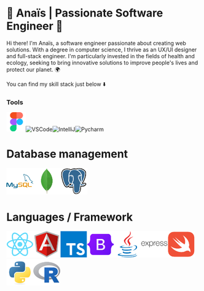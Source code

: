 # :hibiscus: Anaïs | Passionate Software Engineer :hibiscus:

Hi there! I'm Anaïs, a software engineer passionate about creating web solutions. With a degree in computer science, I thrive as an UX/UI designer and full-stack engineer. I'm particularly invested in the fields of health and ecology, seeking to bring innovative solutions to improve people's lives and protect our planet. :earth_africa:

You can find my skill stack just below :arrow_down:

### Tools
<img src="https://github.com/devicons/devicon/blob/master/icons/figma/figma-original.svg" alt="Figma" width="50" height="50"><img src="https://github.com/AnaisVlr/AnaisVlr/assets/90798948/9880f86c-e2c9-42c2-b913-c8b93e7fb92c" alt="VSCode" width="50" height="50"><img src="https://resources.jetbrains.com/storage/products/company/brand/logos/IntelliJ_IDEA_icon.svg" alt="IntelliJ" width="50" height="50"><img src="https://resources.jetbrains.com/storage/products/company/brand/logos/PyCharm_icon.svg" alt="Pycharm" width="50" height="50">

# Database management 
<img src="https://github.com/devicons/devicon/blob/master/icons/mysql/mysql-original-wordmark.svg" alt="MySQL" width="70" height="70"><img src="https://github.com/devicons/devicon/blob/master/icons/mongodb/mongodb-original.svg" alt="MongoDB" width="70" height="70"><img src="https://github.com/devicons/devicon/blob/master/icons/postgresql/postgresql-original.svg" alt="Postgre" width="70" height="70">

# Languages / Framework
<img src="https://github.com/devicons/devicon/blob/master/icons/react/react-original.svg" alt="React" width="70" height="70"><img src="https://github.com/devicons/devicon/blob/master/icons/angularjs/angularjs-original.svg" alt="Angular" width="70" height="70"><img src="https://github.com/devicons/devicon/blob/master/icons/typescript/typescript-original.svg" alt="TS" width="70" height="70"><img src="https://github.com/devicons/devicon/blob/master/icons/bootstrap/bootstrap-original.svg" alt="Bootstrap" width="70" height="70"><img src="https://github.com/devicons/devicon/blob/master/icons/java/java-original.svg" alt="Java" width="70" height="70"><img src="https://github.com/devicons/devicon/blob/master/icons/express/express-original-wordmark.svg" alt="Express" width="70" height="70"><img src="https://github.com/devicons/devicon/blob/master/icons/swift/swift-original.svg" alt="Swift" width="70" height="70"><img src="https://github.com/devicons/devicon/blob/master/icons/python/python-original.svg" alt="Python" width="70" height="70"><img src="https://github.com/devicons/devicon/blob/master/icons/r/r-original.svg" alt="R" width="70" height="70">
